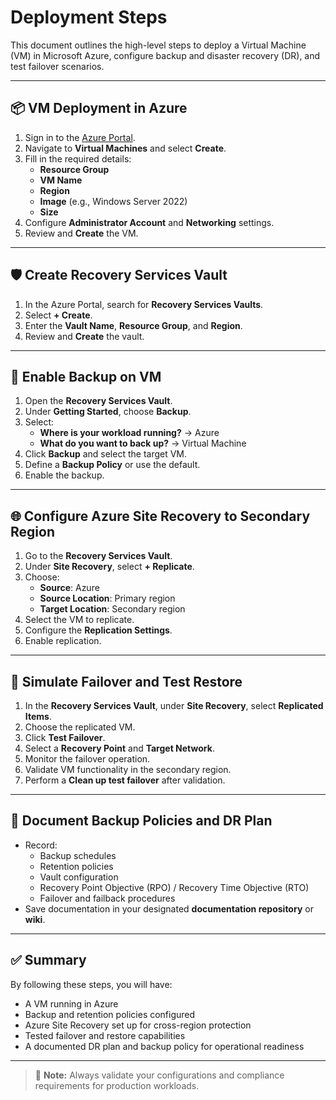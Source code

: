 # Deployment Steps

This document outlines the high-level steps to deploy a Virtual Machine (VM) in Microsoft Azure, configure backup and disaster recovery (DR), and test failover scenarios.

---

## 📦 VM Deployment in Azure

1. Sign in to the [Azure Portal](https://portal.azure.com/).
2. Navigate to **Virtual Machines** and select **Create**.
3. Fill in the required details:
   - **Resource Group**
   - **VM Name**
   - **Region**
   - **Image** (e.g., Windows Server 2022)
   - **Size**
4. Configure **Administrator Account** and **Networking** settings.
5. Review and **Create** the VM.

---

## 🛡️ Create Recovery Services Vault

1. In the Azure Portal, search for **Recovery Services Vaults**.
2. Select **+ Create**.
3. Enter the **Vault Name**, **Resource Group**, and **Region**.
4. Review and **Create** the vault.

---

## 💾 Enable Backup on VM

1. Open the **Recovery Services Vault**.
2. Under **Getting Started**, choose **Backup**.
3. Select:
   - **Where is your workload running?** → Azure
   - **What do you want to back up?** → Virtual Machine
4. Click **Backup** and select the target VM.
5. Define a **Backup Policy** or use the default.
6. Enable the backup.

---

## 🌐 Configure Azure Site Recovery to Secondary Region

1. Go to the **Recovery Services Vault**.
2. Under **Site Recovery**, select **+ Replicate**.
3. Choose:
   - **Source**: Azure
   - **Source Location**: Primary region
   - **Target Location**: Secondary region
4. Select the VM to replicate.
5. Configure the **Replication Settings**.
6. Enable replication.

---

## 🔄 Simulate Failover and Test Restore

1. In the **Recovery Services Vault**, under **Site Recovery**, select **Replicated Items**.
2. Choose the replicated VM.
3. Click **Test Failover**.
4. Select a **Recovery Point** and **Target Network**.
5. Monitor the failover operation.
6. Validate VM functionality in the secondary region.
7. Perform a **Clean up test failover** after validation.

---

## 📑 Document Backup Policies and DR Plan

- Record:
  - Backup schedules
  - Retention policies
  - Vault configuration
  - Recovery Point Objective (RPO) / Recovery Time Objective (RTO)
  - Failover and failback procedures
- Save documentation in your designated **documentation repository** or **wiki**.

---

## ✅ Summary

By following these steps, you will have:
- A VM running in Azure
- Backup and retention policies configured
- Azure Site Recovery set up for cross-region protection
- Tested failover and restore capabilities
- A documented DR plan and backup policy for operational readiness

---

> 📌 **Note:** Always validate your configurations and compliance requirements for production workloads.
